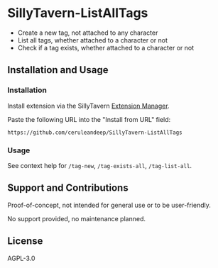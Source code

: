 # SillyTavern-ListAllTags

* Create a new tag, not attached to any character
* List all tags, whether attached to a character or not
* Check if a tag exists, whether attached to a character or not

## Installation and Usage

### Installation

Install extension via the SillyTavern [Extension Manager](https://docs.sillytavern.app/extensions/).

Paste the following URL into the "Install from URL" field:

```
https://github.com/ceruleandeep/SillyTavern-ListAllTags
```

### Usage

See context help for `/tag-new`, `/tag-exists-all`, `/tag-list-all`.

## Support and Contributions

Proof-of-concept, not intended for general use or to be user-friendly.

No support provided, no maintenance planned.

## License

AGPL-3.0
